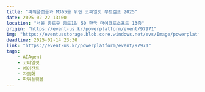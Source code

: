 ```yaml
---
title: "파워플랫폼과 M365를 위한 코파일럿 부트캠프 2025"
date: 2025-02-22 13:00
location: "서울 종로구 종로1길 50 한국 마이크로소프트 13층"
origin: "https://event-us.kr/powerplatform/event/97971"
img: "https://eventusstorage.blob.core.windows.net/evs/Image/powerplatform/97971/ProjectInfo/Cover/065d7e7e8eb54958b27a6c3cfdd7af8d.png"
deadline: 2025-02-14 23:30
link: "https://event-us.kr/powerplatform/event/97971"
tags:
    - AIAgent
    - 코파일럿
    - 에이전트
    - 자동화
    - 파워플랫폼
---
```

